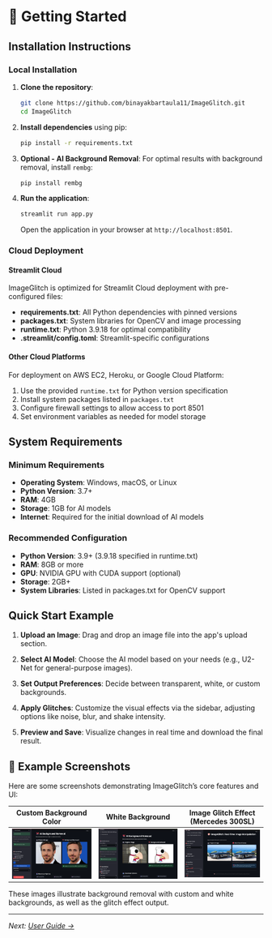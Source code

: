 # 🚀 Getting Started

## Installation Instructions

### Local Installation

1. **Clone the repository**:
   ```bash
   git clone https://github.com/binayakbartaula11/ImageGlitch.git
   cd ImageGlitch
   ```

2. **Install dependencies** using pip:
   ```bash
   pip install -r requirements.txt
   ```

3. **Optional - AI Background Removal**:
   For optimal results with background removal, install `rembg`:
   ```bash
   pip install rembg
   ```

4. **Run the application**:
   ```bash
   streamlit run app.py
   ```

   Open the application in your browser at `http://localhost:8501`.

### Cloud Deployment

#### Streamlit Cloud
ImageGlitch is optimized for Streamlit Cloud deployment with pre-configured files:

- **requirements.txt**: All Python dependencies with pinned versions
- **packages.txt**: System libraries for OpenCV and image processing
- **runtime.txt**: Python 3.9.18 for optimal compatibility
- **.streamlit/config.toml**: Streamlit-specific configurations

#### Other Cloud Platforms
For deployment on AWS EC2, Heroku, or Google Cloud Platform:
1. Use the provided `runtime.txt` for Python version specification
2. Install system packages listed in `packages.txt`
3. Configure firewall settings to allow access to port 8501
4. Set environment variables as needed for model storage

## System Requirements

### Minimum Requirements

- **Operating System**: Windows, macOS, or Linux
- **Python Version**: 3.7+
- **RAM**: 4GB
- **Storage**: 1GB for AI models
- **Internet**: Required for the initial download of AI models

### Recommended Configuration

- **Python Version**: 3.9+ (3.9.18 specified in runtime.txt)
- **RAM**: 8GB or more
- **GPU**: NVIDIA GPU with CUDA support (optional)
- **Storage**: 2GB+
- **System Libraries**: Listed in packages.txt for OpenCV support

## Quick Start Example

1. **Upload an Image**: Drag and drop an image file into the app's upload section.

2. **Select AI Model**: Choose the AI model based on your needs (e.g., U2-Net for general-purpose images).

3. **Set Output Preferences**: Decide between transparent, white, or custom backgrounds.

4. **Apply Glitches**: Customize the visual effects via the sidebar, adjusting options like noise, blur, and shake intensity.

5. **Preview and Save**: Visualize changes in real time and download the final result.

## 📸 Example Screenshots

Here are some screenshots demonstrating ImageGlitch’s core features and UI:

| Custom Background Color                                  | White Background                                       | Image Glitch Effect (Mercedes 300SL)                   |
| ------------------------------------------------------- | ----------------------------------------------------- | ------------------------------------------------------ |
| ![Custom Background](../screenshots/background_removal_selected_bgcolor.png) | ![White Background](../screenshots/background_removal_selected_whitebackground.png) | ![Glitch Effect](../screenshots/mercedes-300-SL-imageglitch.png) |

These images illustrate background removal with custom and white backgrounds, as well as the glitch effect output.

---

*Next: [User Guide →](user-guide.md)*

